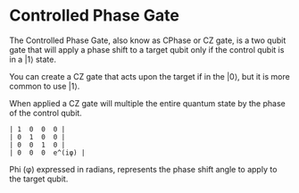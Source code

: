 # Controlled Phase Gate

The Controlled Phase Gate, also know as CPhase or CZ gate, is a two qubit gate that will apply a phase shift to a target qubit only if the control qubit is in a |1⟩ state.

You can create a CZ gate that acts upon the target if in the |0⟩, but it is more common to use |1⟩.

When applied a CZ gate will multiple the entire quantum state by the phase of the control qubit.

    | 1  0  0  0 |
    | 0  1  0  0 |
    | 0  0  1  0 |
    | 0  0  0  e^(iφ) |

Phi (φ) expressed in radians, represents the phase shift angle to apply to the target qubit.
